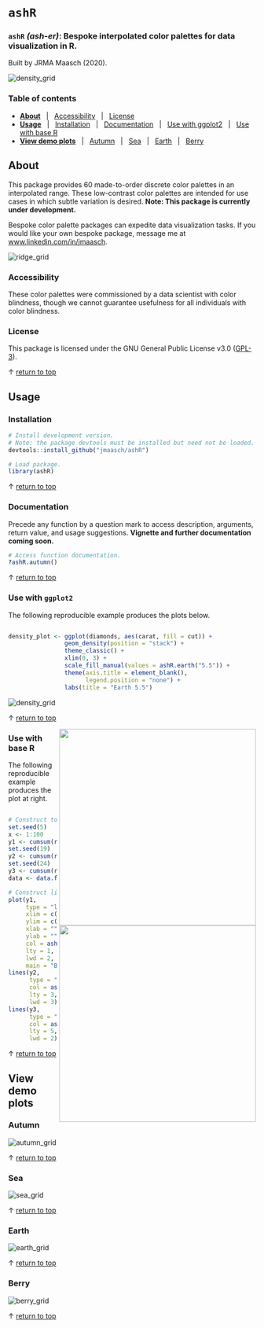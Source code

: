 # `ashR`

### `ashR` *(ash-er)*: Bespoke interpolated color palettes for data visualization in R.

Built by JRMA Maasch (2020).

![density_grid](https://github.com/jmaasch/ashR/blob/master/figures/density_grid.jpg)

### Table of contents

* **[About](#About)** &nbsp; | &nbsp; [Accessibility](#Accessibility) &nbsp; | &nbsp; [License](#License)
* **[Usage](#Usage)** &nbsp; | &nbsp; [Installation](#Installation) &nbsp; | &nbsp; [Documentation](#Documentation) &nbsp; | &nbsp; [Use with ggplot2](#Use-with-ggplot2) &nbsp; | &nbsp; [Use with base R](#Use-with-base-R)
* **[View demo plots](#View-demo-plots)** &nbsp; | &nbsp; [Autumn](#Autumn) &nbsp; | &nbsp; [Sea](#Sea) &nbsp; | &nbsp; [Earth](#Earth) &nbsp; | &nbsp; [Berry](#Berry)

## About

This package provides 60 made-to-order discrete color palettes in an interpolated range. These low-contrast color palettes are intended for use cases in which subtle variation is desired. **Note: This package is currently under development.**

Bespoke color palette packages can expedite data visualization tasks. If you would like your own bespoke package, message me at www.linkedin.com/in/jmaasch.

![ridge_grid](https://github.com/jmaasch/ashR/blob/master/figures/ridge_grid.jpg)

### Accessibility

These color palettes were commissioned by a data scientist with color blindness, though we cannot guarantee usefulness for all individuals with color blindness.

### License

This package is licensed under the GNU General Public License v3.0 (<a href="https://choosealicense.com/licenses/gpl-3.0/" target="_blank">GPL-3</a>).

&#8593; [return to top](#ashR)

## Usage

### Installation

```R
# Install development version.
# Note: the package devtools must be installed but need not be loaded.
devtools::install_github("jmaasch/ashR")

# Load package.
library(ashR)
```

&#8593; [return to top](#ashR)

### Documentation

Precede any function by a question mark to access description, arguments, return value, and usage suggestions. **Vignette and further documentation coming soon.**

```R
# Access function documentation.
?ashR.autumn()
```

&#8593; [return to top](#ashR)

### Use with `ggplot2`

The following reproducible example produces the plots below.

```r

density_plot <- ggplot(diamonds, aes(carat, fill = cut)) +
                geom_density(position = "stack") +
                theme_classic() +
                xlim(0, 3) +
                scale_fill_manual(values = ashR.earth("5.5")) +
                theme(axis.title = element_blank(),
                      legend.position = "none") +
                labs(title = "Earth 5.5")

```

![density_grid](https://github.com/jmaasch/ashR/blob/master/figures/density_grid2.jpg)

&#8593; [return to top](#ashR)

<img src="https://github.com/jmaasch/ashR/blob/master/figures/line.jpg" width="400" align="right"/>
<img src="https://github.com/jmaasch/ashR/blob/master/figures/line2.jpg" width="400" align="right"/>

### Use with base R

The following reproducible example produces the plot at right.


```r

# Construct toy data.
set.seed(5)
x <- 1:100
y1 <- cumsum(rnorm(100))
set.seed(19)
y2 <- cumsum(rnorm(100))
set.seed(24)
y3 <- cumsum(rnorm(100))
data <- data.frame(y1, y2, y3)

# Construct line plot.
plot(y1, 
     type = "l", 
     xlim = c(0, 100),
     ylim = c(-15, 15),
     xlab = "", 
     ylab = "", 
     col = ashR.berry("2.3")[1],
     lty = 1,
     lwd = 2,
     main = "Berry 2.3")
lines(y2, 
      type = "l", 
      col = ashR.berry("2.3")[2], 
      lty = 3,
      lwd = 3)
lines(y3, 
      type = "l", 
      col = ashR.berry("2.3")[3],
      lty = 5,
      lwd = 2)

```

&#8593; [return to top](#ashR)

## View demo plots

### Autumn
![autumn_grid](https://github.com/jmaasch/ashR/blob/master/figures/autumn_grid.jpg)

&#8593; [return to top](#ashR)

### Sea
![sea_grid](https://github.com/jmaasch/ashR/blob/master/figures/sea_grid.jpg)

&#8593; [return to top](#ashR)

### Earth
![earth_grid](https://github.com/jmaasch/ashR/blob/master/figures/earth_grid.jpg)

&#8593; [return to top](#ashR)

### Berry
![berry_grid](https://github.com/jmaasch/ashR/blob/master/figures/berry_grid.jpg)

&#8593; [return to top](#ashR)

